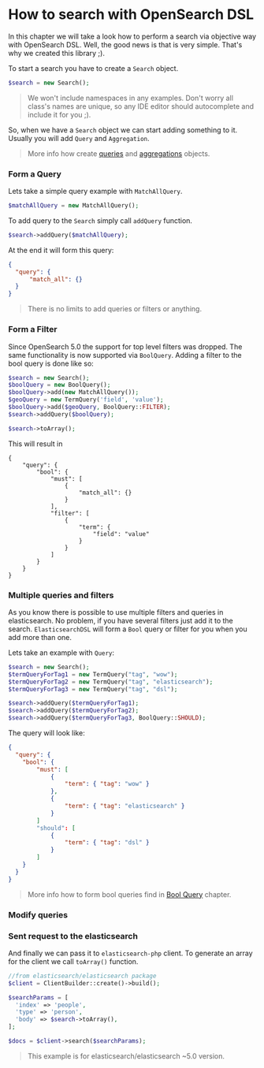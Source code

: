 # How to search with OpenSearch DSL

In this chapter we will take a look how to perform a search via objective way with OpenSearch DSL. Well, the good news is that is very simple. That's why we created this library ;).

To start a search you have to create a `Search` object.

```php
$search = new Search();
```

> We won't include namespaces in any examples. Don't worry all class's names are unique, so any IDE editor should autocomplete and include it for you ;).

So, when we have a `Search` object we can start adding something to it. Usually you will add `Query` and `Aggregation`.

> More info how create [queries](../Query/index.md) and [aggregations](../Aggregation/index.md) objects.

### Form a Query

Lets take a simple query example with `MatchAllQuery`.

```php
$matchAllQuery = new MatchAllQuery();
```

To add query to the `Search` simply call `addQuery` function.

```php
$search->addQuery($matchAllQuery);
```

At the end it will form this query:

```JSON
{
  "query": {
      "match_all": {}
  }
}
```


> There is no limits to add queries or filters or anything.

### Form a Filter

Since OpenSearch 5.0 the support for top level filters was dropped. The same functionality
is now supported via `BoolQuery`. Adding a filter to the bool query is done like so:
 
```php
$search = new Search();
$boolQuery = new BoolQuery();
$boolQuery->add(new MatchAllQuery());
$geoQuery = new TermQuery('field', 'value');
$boolQuery->add($geoQuery, BoolQuery::FILTER);
$search->addQuery($boolQuery);

$search->toArray();
```

This will result in

```
{
    "query": {
        "bool": {
            "must": [
                {
                    "match_all": {}
                }
            ],
            "filter": [
                {
                    "term": {
                        "field": "value"
                    }
                }
            ]
        }
    }
}
```

### Multiple queries and filters

As you know there is possible to use multiple filters and queries in elasticsearch. No problem, if you have several filters just add it to the search. `ElasticsearchDSL` will form a `Bool` query or filter for you when you add more than one.

Lets take an example with `Query`:

```php
$search = new Search();
$termQueryForTag1 = new TermQuery("tag", "wow");
$termQueryForTag2 = new TermQuery("tag", "elasticsearch");
$termQueryForTag3 = new TermQuery("tag", "dsl");

$search->addQuery($termQueryForTag1);
$search->addQuery($termQueryForTag2);
$search->addQuery($termQueryForTag3, BoolQuery::SHOULD);
```
The query will look like:

```JSON
{
  "query": {
    "bool": {
        "must": [
            {
                "term": { "tag": "wow" }
            },
            {
                "term": { "tag": "elasticsearch" }
            }
        ]
        "should": [
            {
                "term": { "tag": "dsl" }
            }
        ]
    }
  }
}
```
> More info how to form bool queries find in [Bool Query](../Query/Bool.md) chapter.

### Modify queries




### Sent request to the elasticsearch
And finally we can pass it to `elasticsearch-php` client. To generate an array for the client we call `toArray()` function.

```php
//from elasticsearch/elasticsearch package
$client = ClientBuilder::create()->build();

$searchParams = [
  'index' => 'people',
  'type' => 'person',
  'body' => $search->toArray(),
];

$docs = $client->search($searchParams);
```

> This example is for elasticsearch/elasticsearch ~5.0 version.

